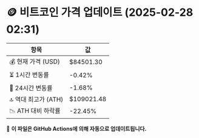 # 🪙 비트코인 가격 업데이트 (2025-02-28 02:31)

| 항목                | 값 |
|--------------------|----------------|
| 💰 현재 가격 (USD) | $84501.30 |
| ⏳ 1시간 변동률    | -0.42% |
| 📆 24시간 변동률   | -1.68% |
| 🔝 역대 최고가 (ATH) | $109021.48 |
| 📉 ATH 대비 하락률 | -22.45% |

🔄 **이 파일은 GitHub Actions에 의해 자동으로 업데이트됩니다.**
